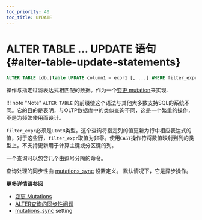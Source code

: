 ```yaml
---
toc_priority: 40
toc_title: UPDATE
---
```


# ALTER TABLE … UPDATE 语句 {#alter-table-update-statements}

``` sql
ALTER TABLE [db.]table UPDATE column1 = expr1 [, ...] WHERE filter_expr
```

操作与指定过滤表达式相匹配的数据。作为一个[变更 mutation](../../../sql-reference/statements/alter/index.md#mutations)来实现.

!!! note "Note"
    `ALTER TABLE` 的前缀使这个语法与其他大多数支持SQL的系统不同。它的目的是表明，与OLTP数据库中的类似查询不同，这是一个繁重的操作，不是为频繁使用而设计。

`filter_expr`必须是`UInt8`类型。这个查询将指定列的值更新为行中相应表达式的值，对于这些行，`filter_expr`取值为非零。使用`CAST`操作符将数值映射到列的类型上。不支持更新用于计算主键或分区键的列。

一个查询可以包含几个由逗号分隔的命令。

查询处理的同步性由 [mutations_sync](../../../operations/settings/settings.md#mutations_sync) 设置定义。 默认情况下，它是异步操作。


**更多详情请参阅**

-   [变更 Mutations](../../../sql-reference/statements/alter/index.md#mutations)
-   [ALTER查询的同步性问题](../../../sql-reference/statements/alter/index.md#synchronicity-of-alter-queries)
-   [mutations_sync](../../../operations/settings/settings.md#mutations_sync) setting

